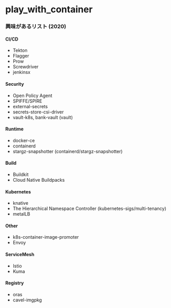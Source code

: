 # play_with_container

### 興味があるリスト (2020)
#### CI/CD
* Tekton
* Flagger
* Prow
* Screwdriver
* jenkinsx
#### Security
* Open Policy Agent
* SPIFFE/SPIRE 
* external-secrets
* secrets-store-csi-driver
* vault-k8s, bank-vault (vault)
#### Runtime
* docker-ce
* containerd
* stargz-snapshotter (containerd/stargz-snapshotter)
#### Build
* Buildkit
* Cloud Native Buildpacks
#### Kubernetes
* knative
* The Hierarchical Namespace Controller (kubernetes-sigs/multi-tenancy)
* metalLB
#### Other
* k8s-container-image-promoter
* Envoy
#### ServiceMesh
* Istio
* Kuma
#### Registry
* oras
* cavel-imgpkg
